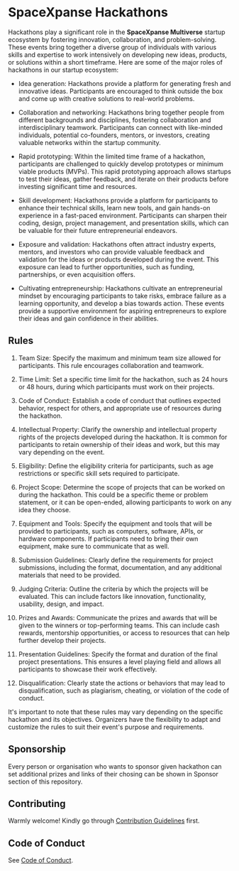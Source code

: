 # SpaceXpanse Hackathons
Hackathons play a significant role in the **SpaceXpanse Multiverse** startup ecosystem by fostering innovation, collaboration, and problem-solving. These events bring together a diverse group of individuals with various skills and expertise to work intensively on developing new ideas, products, or solutions within a short timeframe. Here are some of the major roles of hackathons in our startup ecosystem:

- Idea generation: Hackathons provide a platform for generating fresh and innovative ideas. Participants are encouraged to think outside the box and come up with creative solutions to real-world problems.

- Collaboration and networking: Hackathons bring together people from different backgrounds and disciplines, fostering collaboration and interdisciplinary teamwork. Participants can connect with like-minded individuals, potential co-founders, mentors, or investors, creating valuable networks within the startup community.

- Rapid prototyping: Within the limited time frame of a hackathon, participants are challenged to quickly develop prototypes or minimum viable products (MVPs). This rapid prototyping approach allows startups to test their ideas, gather feedback, and iterate on their products before investing significant time and resources.

- Skill development: Hackathons provide a platform for participants to enhance their technical skills, learn new tools, and gain hands-on experience in a fast-paced environment. Participants can sharpen their coding, design, project management, and presentation skills, which can be valuable for their future entrepreneurial endeavors.

- Exposure and validation: Hackathons often attract industry experts, mentors, and investors who can provide valuable feedback and validation for the ideas or products developed during the event. This exposure can lead to further opportunities, such as funding, partnerships, or even acquisition offers.

- Cultivating entrepreneurship: Hackathons cultivate an entrepreneurial mindset by encouraging participants to take risks, embrace failure as a learning opportunity, and develop a bias towards action. These events provide a supportive environment for aspiring entrepreneurs to explore their ideas and gain confidence in their abilities.

<!-- In summary, hackathons are an integral part of the startup ecosystem, promoting innovation, collaboration, skill development, and idea validation. They serve as a catalyst for bringing together talented individuals, fostering creativity and entrepreneurship, and accelerating the development of new products or solutions. -->

## Rules

1. Team Size: Specify the maximum and minimum team size allowed for participants. This rule encourages collaboration and teamwork.

2. Time Limit: Set a specific time limit for the hackathon, such as 24 hours or 48 hours, during which participants must work on their projects.

3. Code of Conduct: Establish a code of conduct that outlines expected behavior, respect for others, and appropriate use of resources during the hackathon.

4. Intellectual Property: Clarify the ownership and intellectual property rights of the projects developed during the hackathon. It is common for participants to retain ownership of their ideas and work, but this may vary depending on the event.

5. Eligibility: Define the eligibility criteria for participants, such as age restrictions or specific skill sets required to participate.

6. Project Scope: Determine the scope of projects that can be worked on during the hackathon. This could be a specific theme or problem statement, or it can be open-ended, allowing participants to work on any idea they choose.

7. Equipment and Tools: Specify the equipment and tools that will be provided to participants, such as computers, software, APIs, or hardware components. If participants need to bring their own equipment, make sure to communicate that as well.

8. Submission Guidelines: Clearly define the requirements for project submissions, including the format, documentation, and any additional materials that need to be provided.

9. Judging Criteria: Outline the criteria by which the projects will be evaluated. This can include factors like innovation, functionality, usability, design, and impact.

10. Prizes and Awards: Communicate the prizes and awards that will be given to the winners or top-performing teams. This can include cash rewards, mentorship opportunities, or access to resources that can help further develop their projects.

11. Presentation Guidelines: Specify the format and duration of the final project presentations. This ensures a level playing field and allows all participants to showcase their work effectively.

12. Disqualification: Clearly state the actions or behaviors that may lead to disqualification, such as plagiarism, cheating, or violation of the code of conduct.

It's important to note that these rules may vary depending on the specific hackathon and its objectives. Organizers have the flexibility to adapt and customize the rules to suit their event's purpose and requirements.

## Sponsorship 
Every person or organisation who wants to sponsor given hackathon can set additional prizes and links of their chosing can be shown in Sponsor section of this repository.

## Contributing

Warmly welcome! Kindly go through [Contribution Guidelines](CONTRIBUTING.md) first.

## Code of Conduct
 
See [Code of Conduct](CODE-OF-CONDUCT.md).
